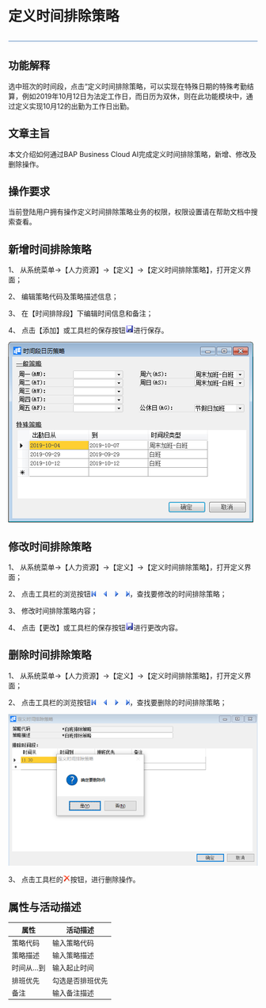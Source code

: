 # 定义时间排除策略 

![img](zsk_rlzy_dy/common/headLine.png) 

## 功能解释 

选中班次的时间段，点击“定义时间排除策略，可以实现在特殊日期的特殊考勤结算，例如2019年10月12日为法定工作日，而日历为双休，则在此功能模块中，通过定义实现10月12的出勤为工作日出勤。

 

## 文章主旨 

本文介绍如何通过BAP Business Cloud AI完成定义时间排除策略，新增、修改及删除操作。

## 操作要求 

当前登陆用户拥有操作定义时间排除策略业务的权限，权限设置请在帮助文档中搜索查看。

## 新增时间排除策略 

1、 从系统菜单->【人力资源】->【定义】->【定义时间排除策略】，打开定义界面；

2、 编辑策略代码及策略描述信息；

3、 在【时间排除段】下编辑时间信息和备注；

4、 点击【添加】或工具栏的保存按钮![img](zsk_rlzy_dy/common/保存.png )进行保存。

![img](zsk_rlzy_dy/a1.png)

## 修改时间排除策略 

1、 从系统菜单->【人力资源】->【定义】->【定义时间排除策略】，打开定义界面；

2、 点击工具栏的浏览按钮![img](zsk_rlzy_dy/common/翻页.png )，查找要修改的时间排除策略；

3、 修改时间排除策略内容；

4、 点击【更改】或工具栏的保存按钮![img](zsk_rlzy_dy/common/保存.png)进行更改内容。

## 删除时间排除策略 
1、 从系统菜单->【人力资源】->【定义】->【定义时间排除策略】，打开定义界面；

2、 点击工具栏的浏览按钮![img](zsk_rlzy_dy/common/翻页.png )，查找要删除的时间排除策略；

![img](zsk_rlzy_dy/a2.png)

3、 点击工具栏的![img](zsk_rlzy_dy/common/删除.png)按钮，进行删除操作。

## 属性与活动描述 

| **属性**  | **活动描述**     |
| --------- | ---------------- |
| 策略代码  | 输入策略代码     |
| 策略描述  | 输入策略描述     |
| 时间从…到 | 输入起止时间     |
| 排班优先  | 勾选是否排班优先 |
| 备注      | 输入备注描述     |

 
